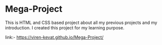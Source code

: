 # Mega-Project
This is HTML and CSS based project  about  all my previous projects and my introduction. I created this project for my learning purpose.

link:- https://viren-kevat.github.io/Mega-Project/
